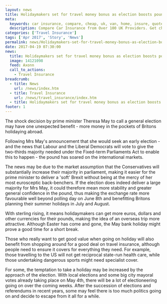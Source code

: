 ```yaml
---
layout: news
title: Holidaymakers set for travel money bonus as election boosts pound - Quotezone.co.uk
meta:
  keywords: car insurance, compare, cheap, uk, van, home, insure, quotes, online, comparison, bike, loans, life
  description: Compare Car Insurance from Over 100 UK Providers. Get cheap quotes online now using our fast, free, secure comparison site
categories: ['Travel Insurance']
tags: ['Apr 2017', 'Story', 'News']
permalink: news/Holidaymakers-set-for-travel-money-bonus-as-election-boosts-pound.htm
date: 2017-04-19 07:30:00
news:
  title: Holidaymakers set for travel money bonus as election boosts pound
  image: 14121098
  feed: Axonn
  call_to_actions:
    - Travel Insurance
breadcrumb:
  - title: News
    url: /news/index.htm
  - title: Travel Insurance
    url: /news/travel_insurance/index.htm
  - title: Holidaymakers set for travel money bonus as election boosts pound
footer: 1
---
```


The shock decision by prime minister Theresa May to call a general election may have one unexpected benefit - more money in the pockets of Britons holidaying abroad.

Following Mrs May&#39;s announcement that she would seek an early election - and the news that Labour and the Liberal Democrats will vote to give the two-thirds majority needed under the Fixed-term Parliaments Act to enable this to happen - the pound has soared on the international markets.

The news may be due to the market assumption that the Conservatives will substantially increase their majority in parliament, making it easier for the prime minister to deliver a &#39;soft&#39; Brexit without being at the mercy of her most eurosceptic back-benchers. If the election does indeed deliver a large majority for Mrs May, it could therefore mean more stability and greater general confidence in the pound, thus making the exchange rate more favourable well beyond polling day on June 8th and benefitting Britons planning their summer holidays in July and August.

With sterling rising, it means holidaymakers can get more euros, dollars and other currencies for their pounds, making the idea of an overseas trip more attractive. Although Easter has come and gone, the May bank holiday might prove a good time for a short break.

Those who really want to get good value when going on holiday will also benefit from shopping around for a good deal on travel insurance, although people need to ensure it covers for everything they need. For example, those travelling to the US will not get reciprocal state-run health care, while those undertaking dangerous sports might need specialist cover.&nbsp;

For some, the temptation to take a holiday may be increased by the approach of the election. With local elections and some big city mayoral votes already taking place on May 4th, there will be a lot of electioneering going on over the coming weeks. After the succession of elections and referendums in recent years, some may feel there is too much politics going on and decide to escape from it all for a while.&nbsp;
